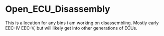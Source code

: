 # Open_ECU_Disassembly
This is a location for any bins i am working on disassembling. Mostly early EEC-IV EEC-V, but will likely get into other generations of ECUs.
